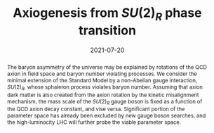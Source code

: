 ---
title: "Axiogenesis from $SU(2)_R$ phase transition"
authors:
- Keisuke Harigaya
- admin
date: "2021-07-20"
doi: "10.1007/JHEP10(2021)022"

# Schedule page publish date (NOT publication's date).
publishDate: "2021-10-04"

# Publication type.
# Legend: 0 = Uncategorized; 1 = Conference paper; 2 = Journal article;
# 3 = Preprint / Working Paper; 4 = Report; 5 = Book; 6 = Book section;
# 7 = Thesis; 8 = Patent
# publication_types: ["2"]

# Publication name and optional abbreviated publication name.
publication: "Journal of High Energy Physics"
publication_short: "JHEP"

abstract: The baryon asymmetry of the universe may be explained by rotations of the QCD axion in field space and baryon number violating processes. We consider the minimal extension of the Standard Model by a non-Abelian gauge interaction, $SU(2)_R$, whose sphaleron process violates baryon number. Assuming that axion dark matter is also created from the axion rotation by the kinetic misalignment mechanism, the mass scale of the $SU(2)_R$ gauge boson is fixed as a function of the QCD axion decay constant, and vise versa. Significant portion of the parameter space has already been excluded by new gauge boson searches, and the high-luminocity LHC will further probe the viable parameter space.

# Summary. An optional shortened abstract.
# summary: Axion rotation has been recently proposed to be a possible source of baryogenesis, i.e. 'axiogenesis'. This mechanism, however, cannot account for the observed number of axion dark matter abundance and baryon asymmetry simultaneously in minimal SM + axion. In this paper, we propose a possibility where axiogenesis can be compatible with axion dark matter.

tags:
- electroweak phase transition
- axion
- axion rotation
- axiogenesis
- left-right symmetry
featured: true

links:
- name: arXiv
  url: https://arxiv.org/abs/2107.09679
url_pdf: https://arxiv.org/pdf/2107.09679.pdf
# url_code: 'https://github.com/wowchemy/wowchemy-hugo-themes'
# url_dataset: '#'
# url_poster: '#'
# url_project: ''
# url_slides: ''
# url_source: ''
# url_video: '#'

# Featured image
# To use, add an image named `featured.jpg/png` to your page's folder. 
image:
  # caption: 'Image credit: [**Unsplash**](https://unsplash.com/photos/s9CC2SKySJM)'
  focal_point: ""
  preview_only: true

# Associated Projects (optional).
#   Associate this publication with one or more of your projects.
#   Simply enter your project's folder or file name without extension.
#   E.g. `internal-project` references `content/project/internal-project/index.md`.
#   Otherwise, set `projects: []`.
projects:
- axion-rotation

share: false
# Slides (optional).
#   Associate this publication with Markdown slides.
#   Simply enter your slide deck's filename without extension.
#   E.g. `slides: "example"` references `content/slides/example/index.md`.
#   Otherwise, set `slides: ""`.
# slides: example
---